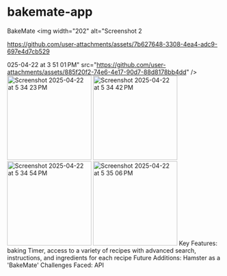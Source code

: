 # bakemate-app
BakeMate
<img width="202" alt="Screenshot 2

https://github.com/user-attachments/assets/7b627648-3308-4ea4-adc9-697e4d7cb529

025-04-22 at 3 51 01 PM" src="https://github.com/user-attachments/assets/885f20f2-74e6-4e17-90d7-88d8178bb4dd" />
<img width="197" alt="Screenshot 2025-04-22 at 5 34 23 PM" src="https://github.com/user-attachments/assets/92e7e4a9-03db-44d5-9f5c-1601c47ef12a" />
<img width="197" alt="Screenshot 2025-04-22 at 5 34 42 PM" src="https://github.com/user-attachments/assets/06b19e90-f16a-4c59-b6a8-85bdd04399ad" />
<img width="197" alt="Screenshot 2025-04-22 at 5 34 54 PM" src="https://github.com/user-attachments/assets/77f7718f-3493-46c7-a815-64bb46e1b682" />
<img width="197" alt="Screenshot 2025-04-22 at 5 35 06 PM" src="https://github.com/user-attachments/assets/2ef4591b-69db-43b7-8f53-9ba6536a0d24" />
Key Features: baking Timer, access to a variety of recipes with advanced search, instructions, and ingredients for each recipe
Future Additions: Hamster as a 'BakeMate'
Challenges Faced: API
